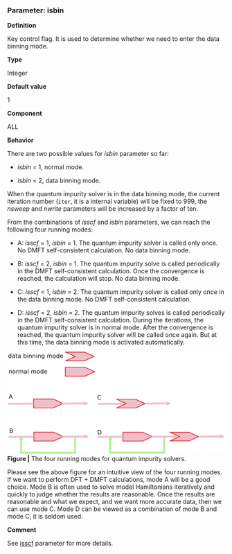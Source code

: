 ### Parameter: isbin

**Definition**

Key control flag. It is used to determine whether we need to enter the data binning mode. 

**Type**

Integer

**Default value**

1

**Component**

ALL

**Behavior**

There are two possible values for *isbin* parameter so far:

* *isbin* = 1, normal mode.

* *isbin* = 2, data binning mode.

When the quantum impurity solver is in the data binning mode, the current iteration number (```iter```, it is a internal variable) will be fixed to 999, the *nsweep* and *nwrite* parameters will be increased by a factor of ten.

From the combinations of *isscf* and *isbin* parameters, we can reach the following four running modes:

* A: *isscf* = 1, *isbin* = 1. The quantum impurity solver is called only once. No DMFT self-consistent calculation. No data binning mode.

* B: *isscf* = 2, *isbin* = 1. The quantum impurity solve is called periodically in the DMFT self-consistent calculation. Once the convergence is reached, the calculation will stop. No data binning mode.

* C: *isscf* = 1, *isbin* = 2. The quantum impurity solver is called only once in the data binning mode. No DMFT self-consistent calculation.

* D: *isscf* = 2, *isbin* = 2. The quantum impurity solves is called periodically in the DMFT self-consistent calculation. During the iterations, the quantum impurity solver is in normal mode. After the convergence is reached, the quantum impurity solver will be called once again. But at this time, the data binning mode is activated automatically.

![mode image](../figure/mode.png)
**Figure |** The four running modes for quantum impurity solvers.

Please see the above figure for an intuitive view of the four running modes. If we want to perform DFT + DMFT calculations, mode A will be a good choice. Mode B is often used to solve model Hamiltonians iteratively and quickly to judge whether the results are reasonable. Once the results are reasonable and what we expect, and we want more accurate data, then we can use mode C. Mode D can be viewed as a combination of mode B and mode C, it is seldom used.

**Comment**

See [isscf](p_isscf.md) parameter for more details.